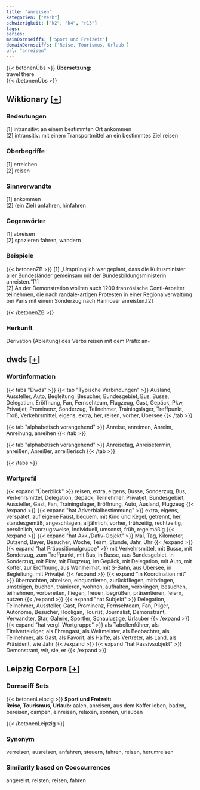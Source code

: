 ```yaml
---
title: "anreisen"
kategorien: ["Verb"]
schwierigkeit: ["k2", "h4", "r13"]
tags:
series:
mainDornseiffs: ['Sport und Freizeit']
domainDornseiffs: ['Reise, Tourismus, Urlaub']
url: "anreisen"
---
```


{{< betonenÜbs >}}
**Übersetzung:**  
travel there  
{{< /betonenÜbs >}}

## Wiktionary [[+](https://de.wiktionary.org/wiki/anreisen)]

### Bedeutungen
[1] intransitiv: an einem bestimmten Ort ankommen  
[2] intransitiv: mit einem Transportmittel an ein bestimmtes Ziel reisen  

### Oberbegriffe
[1] erreichen  
[2] reisen  

### Sinnverwandte
[1] ankommen  
[2] (ein Ziel) anfahren, hinfahren  

### Gegenwörter
[1] abreisen  
[2] spazieren fahren, wandern  

### Beispiele
{{< betonenZB >}}
[1] „Ursprünglich war geplant, dass die Kultusminister aller Bundesländer gemeinsam mit der Bundesbildungsministerin anreisten.“[1]  
[2] An der Demonstration wollten auch 1200 französische Conti-Arbeiter teilnehmen, die nach randale-artigen Protesten in einer Regionalverwaltung bei Paris mit einem Sonderzug nach Hannover anreisten.[2]  

{{< /betonenZB >}}
### Herkunft
Derivation (Ableitung) des Verbs reisen mit dem Präfix an-  



## dwds [[+](https://www.dwds.de/wb/anreisen)]

### Wortinformation
{{< tabs "Dwds" >}}
{{< tab "Typische Verbindungen" >}}
Ausland, Aussteller, Auto, Begleitung, Besucher, Bundesgebiet, Bus, Busse, Delegation, Eröffnung, Fan, Fernsehteam, Flugzeug, Gast, Gepäck, Pkw, Privatjet, Prominenz, Sonderzug, Teilnehmer, Trainingslager, Treffpunkt, Troß, Verkehrsmittel, eigens, extra, her, reisen, vorher, Übersee
{{< /tab >}}

{{< tab "alphabetisch vorangehend" >}}
Anreise, anreimen, Anreim, Anreihung, anreihen
{{< /tab >}}

{{< tab "alphabetisch vorangehend" >}}
Anreisetag, Anreisetermin, anreißen, Anreißer, anreißerisch
{{< /tab >}}

{{< /tabs >}}

### Wortprofil
{{< expand "Überblick" >}} reisen, extra, eigens, Busse, Sonderzug, Bus, Verkehrsmittel, Delegation, Gepäck, Teilnehmer, Privatjet, Bundesgebiet, Aussteller, Gast, Fan, Trainingslager, Eröffnung, Auto, Ausland, Flugzeug {{< /expand >}}
{{< expand "hat Adverbialbestimmung" >}} extra, eigens, verspätet, auf eigene Faust, bequem, mit Kind und Kegel, getrennt, her, standesgemäß, angeschlagen, alljährlich, vorher, frühzeitig, rechtzeitig, persönlich, vorzugsweise, individuell, umsonst, früh, regelmäßig {{< /expand >}}
{{< expand "hat Akk./Dativ-Objekt" >}} Mal, Tag, Kilometer, Dutzend, Bayer, Besucher, Woche, Team, Stunde, Jahr, Uhr {{< /expand >}}
{{< expand "hat Präpositionalgruppe" >}} mit Verkehrsmittel, mit Busse, mit Sonderzug, zum Treffpunkt, mit Bus, in Busse, aus Bundesgebiet, in Sonderzug, mit Pkw, mit Flugzeug, im Gepäck, mit Delegation, mit Auto, mit Koffer, zur Eröffnung, aus Wahlheimat, mit S-Bahn, aus Übersee, in Begleitung, mit Privatjet {{< /expand >}}
{{< expand "in Koordination mit" >}} übernachten, abreisen, einquartieren, zurückfliegen, mitbringen, umsteigen, buchen, trainieren, wohnen, aufhalten, verbringen, besuchen, teilnehmen, vorbereiten, fliegen, freuen, begrüßen, präsentieren, feiern, nutzen {{< /expand >}}
{{< expand "hat Subjekt" >}} Delegation, Teilnehmer, Aussteller, Gast, Prominenz, Fernsehteam, Fan, Pilger, Autonome, Besucher, Hooligan, Tourist, Journalist, Demonstrant, Verwandter, Star, Galerie, Sportler, Schaulustige, Urlauber {{< /expand >}}
{{< expand "hat vergl. Wortgruppe" >}} als Tabellenführer, als Titelverteidiger, als Ehrengast, als Weltmeister, als Beobachter, als Teilnehmer, als Gast, als Favorit, als Hälfte, als Vertreter, als Land, als Präsident, wie Jahr {{< /expand >}}
{{< expand "hat Passivsubjekt" >}} Demonstrant, wir, sie, er {{< /expand >}}

## Leipzig Corpora [[+](https://corpora.uni-leipzig.de/en/res?word=anreisen&corpusId=deu_newscrawl-public_2018)]

### Dornseiff Sets
{{< betonenLeipzig >}}
**Sport und Freizeit:**  
**Reise, Tourismus, Urlaub:** aalen, anreisen, aus dem Koffer leben, baden, bereisen, campen, einreisen, relaxen, sonnen, urlauben  

{{< /betonenLeipzig >}}

### Synonym
verreisen, ausreisen, anfahren, steuern, fahren, reisen, herumreisen


### Similarity based on Cooccurrences
angereist, reisten, reisen, fahren

